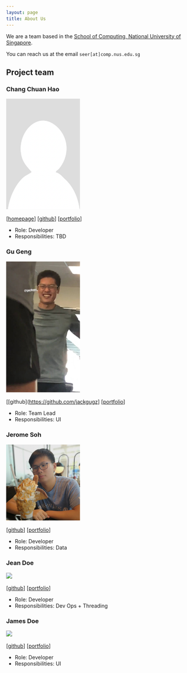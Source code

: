 ```yaml
---
layout: page
title: About Us
---
```


We are a team based in the [School of Computing, National University of Singapore](http://www.comp.nus.edu.sg).

You can reach us at the email `seer[at]comp.nus.edu.sg`

## Project team

### Chang Chuan Hao

<img src="images/chang-ch.png" width="200px">

[[homepage](http://www.comp.nus.edu.sg/~damithch)]
[[github](https://github.com/Chang-CH)]
[[portfolio](team/johndoe.md)]

* Role: Developer
* Responsibilities: TBD

### Gu Geng

<img src="images/gugeng.png" width="200px">

[[github](https://github.com/jackgugz]
[[portfolio](team/johndoe.md)]

* Role: Team Lead
* Responsibilities: UI

### Jerome Soh

<img src="images/jerome-soh.png" width="200px">

[[github](http://github.com/Jeromesyl)] 
[[portfolio](team/johndoe.md)]

* Role: Developer
* Responsibilities: Data

### Jean Doe

<img src="images/johndoe.png" width="200px">

[[github](http://github.com/johndoe)]
[[portfolio](team/johndoe.md)]

* Role: Developer
* Responsibilities: Dev Ops + Threading

### James Doe

<img src="images/johndoe.png" width="200px">

[[github](http://github.com/johndoe)]
[[portfolio](team/johndoe.md)]

* Role: Developer
* Responsibilities: UI
